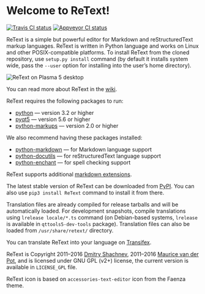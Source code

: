 Welcome to ReText!
==================

[![Travis CI status][Travis SVG]][Travis]
[![Appveyor CI status][Appveyor SVG]][Appveyor]

ReText is a simple but powerful editor for Markdown and reStructuredText markup
languages. ReText is written in Python language and works on Linux and other
POSIX-compatible platforms. To install ReText from the cloned repository, use
`setup.py install` command (by default it installs system wide, pass the
`--user` option for installing into the user’s home directory).

![ReText on Plasma 5 desktop](data/retext-kde5.png)

You can read more about ReText in the [wiki].

ReText requires the following packages to run:

* [python](https://www.python.org/) — version 3.2 or higher
* [pyqt5](https://riverbankcomputing.com/software/pyqt/intro) — version 5.6 or
  higher
* [python-markups](https://pypi.org/project/Markups/) — version 2.0 or higher

We also recommend having these packages installed:

* [python-markdown](https://pypi.org/project/Markdown/) — for Markdown
  language support
* [python-docutils](https://pypi.org/project/docutils/) — for reStructuredText
  language support
* [python-enchant](https://pypi.org/project/pyenchant/) — for spell checking
  support

ReText supports additional [markdown extensions](https://facelessuser.github.io/pymdown-extensions/).

The latest stable version of ReText can be downloaded from [PyPI]. You can
also use `pip3 install ReText` command to install it from there.

Translation files are already compiled for release tarballs and will be
automatically loaded. For development snapshots, compile translations using
`lrelease locale/*.ts` command (on Debian-based systems, `lrelease` is
available in `qttools5-dev-tools` package). Translation files can also be
loaded from `/usr/share/retext/` directory.

You can translate ReText into your language on [Transifex].

ReText is Copyright 2011–2016 [Dmitry Shachnev](https://mitya57.me),
2011–2016 [Maurice van der Pot](mailto:griffon26@kfk4ever.com), and is
licensed under GNU GPL (v2+) license, the current version is available in
`LICENSE_GPL` file.

ReText icon is based on `accessories-text-editor` icon from the Faenza theme.

[wiki]: https://github.com/retext-project/retext/wiki
[PyPI]: https://pypi.org/project/ReText/
[Transifex]: https://www.transifex.com/mitya57/ReText/
[Travis]: https://travis-ci.org/retext-project/retext
[Travis SVG]: https://api.travis-ci.org/retext-project/retext.svg?branch=master
[Appveyor]: https://ci.appveyor.com/project/mitya57/retext
[Appveyor SVG]: https://ci.appveyor.com/api/projects/status/github/retext-project/retext?branch=master&svg=true
